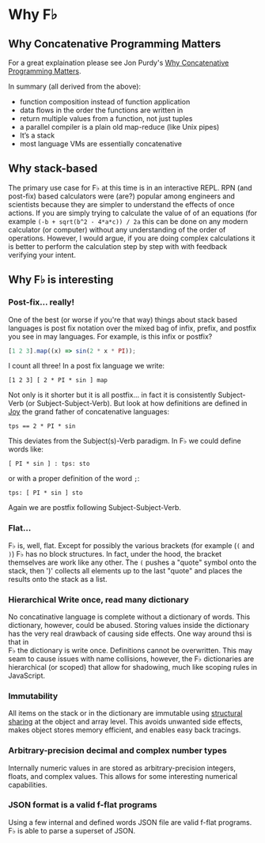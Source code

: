 # Why F♭

## Why Concatenative Programming Matters

For a great explaination please see Jon Purdy's [Why Concatenative Programming Matters](http://evincarofautumn.blogspot.com/2012/02/why-concatenative-programming-matters.html).

In summary \(all derived from the above\):

* function composition instead of function application
* data flows in the order the functions are written in
* return multiple values from a function, not just tuples
* a parallel compiler is a plain old map-reduce \(like Unix pipes\)
* It’s a stack
* most language VMs are essentially concatenative

## Why stack-based

The primary use case for F♭ at this time is in an interactive REPL. RPN \(and post-fix\) based calculators were \(are?\) popular among engineers and scientists because they are simpler to understand the effects of once actions.  If you are simply trying to calculate the value of of an equations \(for example `(-b + sqrt(b^2 - 4*a*c)) / 2a` this can be done on any modern calculator \(or computer\) without  any understanding of the order of operations.  However, I would argue, if you are doing complex calculations it is better to perform the calculation step by step with with feedback verifying your intent.

## Why F♭ is interesting

### Post-fix... really!

One of the best \(or worse if you're that way\) things about stack based languages is post fix notation over the mixed bag of infix, prefix, and postfix you see in may languages.  For example, is this infix or postfix?

```js
[1 2 3].map((x) => sin(2 * x * PI));
```

I count all three!  In a post fix language we write:

```
[1 2 3] [ 2 * PI * sin ] map
```

Not only is it shorter but it is all postfix... in fact it is consistently Subject-Verb \(or Subject-Subject-Verb\).  But look at how definitions are defined in [Joy](https://hypercubed.github.io/joy/joy.html) the grand father of concatenative languages:

```
tps == 2 * PI * sin
```

This deviates from the Subject\(s\)-Verb paradigm.  In F♭ we could define words like:

```
[ PI * sin ] : tps: sto
```

or with a proper definition of the word `;`:

```
tps: [ PI * sin ] sto
```

Again we are postfix following Subject-Subject-Verb.

### Flat...

F♭ is, well, flat.  Except for possibly the various brackets \(for example \(`(` and `)`\) F♭ has no block structures. In fact, under the hood, the bracket themselves are work like any other.  The `(` pushes a "quote" symbol onto the stack, then '\)' collects all elements up to the last "quote" and places the results onto the stack as a list.

### Hierarchical Write once, read many dictionary

No concatinative language is complete without a dictionary of words.  This dictionary, however, could be abused.  Storing values inside the dictionary has the very real drawback of causing side effects.  One way around thsi is that in   
F♭ the dictionary is write once.  Definitions cannot be overwritten.  This may seam to cause issues with name collisions, however, the F♭ dictionaries are hierarchical \(or scoped\) that allow for shadowing, much like scoping rules in JavaScript.

### Immutability

All items on the stack or in the dictionary are immutable using [structural sharing](https://medium.com/@dtinth/immutable-js-persistent-data-structures-and-structural-sharing-6d163fbd73d2) at the object and array level.  This avoids unwanted side effects, makes object stores memory efficient, and enables easy back tracings.

### Arbitrary-precision decimal and complex number types

Internally numeric values in are stored as arbitrary-precision integers, floats, and complex values.  This allows for some interesting numerical capabilities.

### JSON format is a valid f-flat programs

Using a few internal and defined words JSON file are valid f-flat programs.  F♭ is able to parse a superset of JSON.

